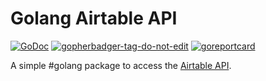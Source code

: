 Golang Airtable API
================

[![GoDoc](https://godoc.org/github.com/mehanizm/airtable?status.svg)](https://pkg.go.dev/github.com/mehanizm/airtable)
<a href='https://github.com/jpoles1/gopherbadger' target='_blank'>![gopherbadger-tag-do-not-edit](https://img.shields.io/badge/Go%20Coverage-92%25-brightgreen.svg?longCache=true&style=flat)</a>
<a href='https://goreportcard.com/report/github.com/mehanizm/airtable' target='_blank'>![goreportcard](https://goreportcard.com/badge/github.com/mehanizm/airtable)</a>

A simple #golang package to access the [Airtable API](https://airtable.com/api).

